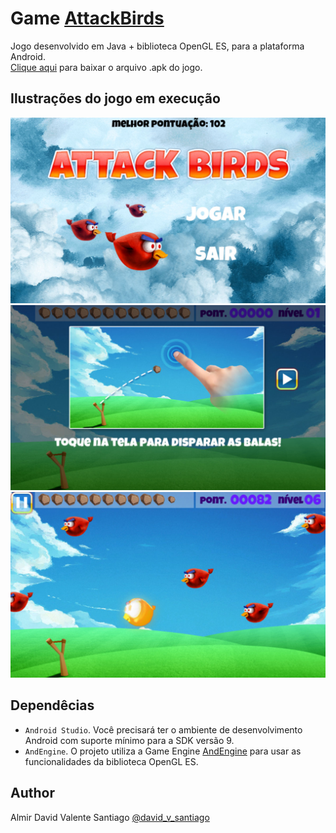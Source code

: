 # Game <a href="https://github.com/DavidVSantiago/AttackBirds/blob/main/bin/BirdAttack.apk" target="_blank">AttackBirds </a>

Jogo desenvolvido em Java + biblioteca OpenGL ES, para a plataforma Android.<br>
[Clique aqui](https://github.com/DavidVSantiago/AttackBirds/blob/main/bin/BirdAttack.apk) para baixar o arquivo .apk do jogo.

## Ilustrações do jogo em execução
![img1](pics/01.jpg)
![img2](pics/02.jpg)
![img3](pics/03.jpg)

## Dependêcias

* ```Android Studio```. Você precisará ter o ambiente de desenvolvimento Android com suporte mínimo para a SDK versão 9.
* ```AndEngine```. O projeto utiliza a Game Engine [AndEngine](https://github.com/nicolasgramlich/AndEngine) para usar as funcionalidades da biblioteca OpenGL ES.

## Author

Almir David Valente Santiago [@david_v_santiago](https://linktr.ee/david.santiago)
